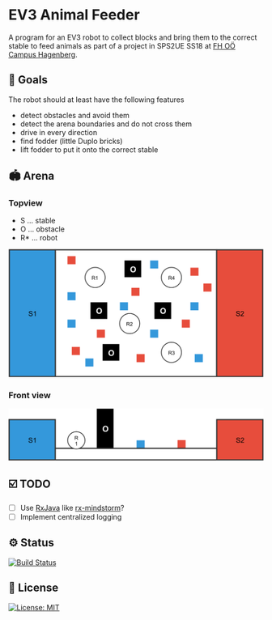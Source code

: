 # EV3 Animal Feeder

A program for an EV3 robot to collect blocks and bring them to the correct stable to feed animals as part of a project in SPS2UE SS18 at [FH OÖ Campus Hagenberg](https://www.fh-ooe.at/en/hagenberg-campus).

## 🏁 Goals
The robot should at least have the following features
* detect obstacles and avoid them
* detect the arena boundaries and do not cross them
* drive in every direction
* find fodder (little Duplo bricks)
* lift fodder to put it onto the correct stable

## 🏟 Arena

### Topview

* S ... stable
* O ... obstacle
* R* ... robot

![](assets/arena_topview.png)

### Front view

![](assets/arena_front_view.png)

## ☑️ TODO
- [ ] Use [RxJava](https://github.com/ReactiveX/RxJava) like [rx-mindstorm](https://github.com/bdeneuter/rx-mindstorms)?
- [ ] Implement centralized logging

## ⚙️ Status

[![Build Status](https://travis-ci.com/ammerzon/ev3-animal-feeder.svg?token=4Kip5GQScgZEa2GStX8U&branch=master)](https://travis-ci.com/ammerzon/ev3-animal-feeder)

## 📃 License

[![License: MIT](https://img.shields.io/badge/License-MIT-yellow.svg)](https://opensource.org/licenses/MIT)
